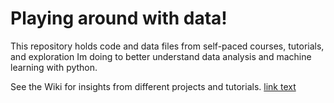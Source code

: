 # Playing around with data!
This repository holds code and data files from self-paced courses, tutorials, and exploration Im doing to better understand data analysis and machine learning with python. 

See the Wiki for insights from different projects and tutorials.
<a href="url">link text</a>
